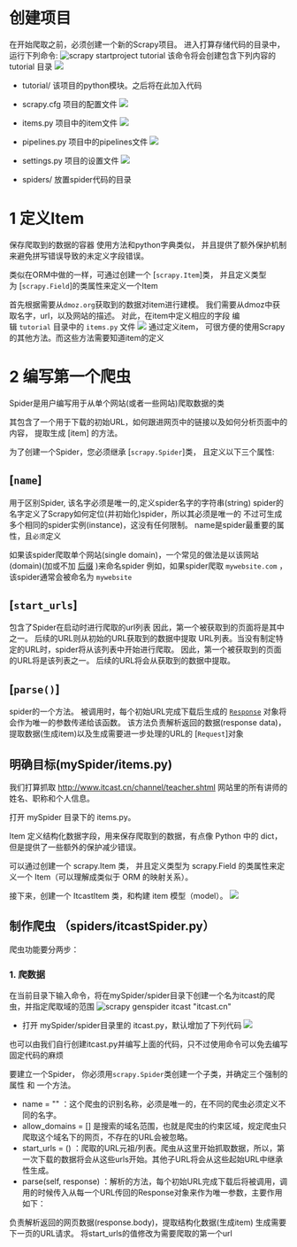 # 创建项目
在开始爬取之前，必须创建一个新的Scrapy项目。 进入打算存储代码的目录中，运行下列命令:
![scrapy startproject tutorial](https://upload-images.jianshu.io/upload_images/4685968-dd19b6402d59a948.png?imageMogr2/auto-orient/strip%7CimageView2/2/w/1240)
该命令将会创建包含下列内容的 tutorial 目录
![](https://upload-images.jianshu.io/upload_images/4685968-1bd18954ebd5a48e.png?imageMogr2/auto-orient/strip%7CimageView2/2/w/1240)

- tutorial/
该项目的python模块。之后将在此加入代码
- scrapy.cfg
项目的配置文件
![](https://upload-images.jianshu.io/upload_images/4685968-953fefa79cee7379.png?imageMogr2/auto-orient/strip%7CimageView2/2/w/1240)
- items.py
项目中的item文件
![](https://upload-images.jianshu.io/upload_images/4685968-fa172e84e7984fa1.png?imageMogr2/auto-orient/strip%7CimageView2/2/w/1240)

- pipelines.py
项目中的pipelines文件
![](https://upload-images.jianshu.io/upload_images/4685968-98843df3ed7aafff.png?imageMogr2/auto-orient/strip%7CimageView2/2/w/1240)

- settings.py
项目的设置文件
![](https://upload-images.jianshu.io/upload_images/4685968-553e93709e222110.png?imageMogr2/auto-orient/strip%7CimageView2/2/w/1240)

- spiders/
放置spider代码的目录
# 1 定义Item
保存爬取到的数据的容器
使用方法和python字典类似， 并且提供了额外保护机制来避免拼写错误导致的未定义字段错误。

类似在ORM中做的一样，可通过创建一个 [`scrapy.Item`]类， 并且定义类型为 [`scrapy.Field`]的类属性来定义一个Item

首先根据需要从`dmoz.org`获取到的数据对item进行建模。
我们需要从dmoz中获取名字，url，以及网站的描述。
对此，在item中定义相应的字段
编辑 `tutorial` 目录中的 `items.py` 文件
![](https://upload-images.jianshu.io/upload_images/4685968-7fab5c8a39245614.png?imageMogr2/auto-orient/strip%7CimageView2/2/w/1240)
通过定义item， 可很方便的使用Scrapy的其他方法。而这些方法需要知道item的定义

# 2 编写第一个爬虫
Spider是用户编写用于从单个网站(或者一些网站)爬取数据的类

其包含了一个用于下载的初始URL，如何跟进网页中的链接以及如何分析页面中的内容， 提取生成 [item] 的方法。

为了创建一个Spider，您必须继承 [`scrapy.Spider`]类， 且定义以下三个属性:

## [`name`]
用于区别Spider, 该名字必须是唯一的,定义spider名字的字符串(string)
spider的名字定义了Scrapy如何定位(并初始化)spider，所以其必须是唯一的
不过可生成多个相同的spider实例(instance)，这没有任何限制。
name是spider最重要的属性，且`必须`定义

如果该spider爬取单个网站(single domain)，一个常见的做法是以该网站(domain)(加或不加 [后缀](http://en.wikipedia.org/wiki/Top-level_domain) )来命名spider
 例如，如果spider爬取 `mywebsite.com` ，该spider通常会被命名为 `mywebsite` 

##  [`start_urls`]
包含了Spider在启动时进行爬取的url列表
因此，第一个被获取到的页面将是其中之一。
后续的URL则从初始的URL获取到的数据中提取
URL列表。当没有制定特定的URL时，spider将从该列表中开始进行爬取。 因此，第一个被获取到的页面的URL将是该列表之一。 后续的URL将会从获取到的数据中提取。
## [`parse()`]
spider的一个方法。 被调用时，每个初始URL完成下载后生成的 [`Response`](https://scrapy-chs.readthedocs.io/zh_CN/0.24/topics/request-response.html#scrapy.http.Response "scrapy.http.Response") 对象将会作为唯一的参数传递给该函数。 该方法负责解析返回的数据(response data)，提取数据(生成item)以及生成需要进一步处理的URL的 [`Request`]对象

## 明确目标(mySpider/items.py)
我们打算抓取 http://www.itcast.cn/channel/teacher.shtml 网站里的所有讲师的姓名、职称和个人信息。

打开 mySpider 目录下的 items.py。

Item 定义结构化数据字段，用来保存爬取到的数据，有点像 Python 中的 dict，但是提供了一些额外的保护减少错误。

可以通过创建一个 scrapy.Item 类， 并且定义类型为 scrapy.Field 的类属性来定义一个 Item（可以理解成类似于 ORM 的映射关系）。

接下来，创建一个 ItcastItem 类，和构建 item 模型（model）。
![](https://upload-images.jianshu.io/upload_images/4685968-a62e7966d9dd7b1d.png?imageMogr2/auto-orient/strip%7CimageView2/2/w/1240)
## 制作爬虫 （spiders/itcastSpider.py）
爬虫功能要分两步：
### 1. 爬数据

在当前目录下输入命令，将在mySpider/spider目录下创建一个名为itcast的爬虫，并指定爬取域的范围
![scrapy genspider itcast "itcast.cn"](https://upload-images.jianshu.io/upload_images/4685968-1802e101764d0b33.png?imageMogr2/auto-orient/strip%7CimageView2/2/w/1240)
- 打开 mySpider/spider目录里的 itcast.py，默认增加了下列代码
![](https://upload-images.jianshu.io/upload_images/4685968-67f1f02b2d9cfcc1.png?imageMogr2/auto-orient/strip%7CimageView2/2/w/1240)

也可以由我们自行创建itcast.py并编写上面的代码，只不过使用命令可以免去编写固定代码的麻烦

要建立一个Spider， 你必须用`scrapy.Spider`类创建一个子类，并确定三个强制的属性 和 一个方法。
- name = "" ：这个爬虫的识别名称，必须是唯一的，在不同的爬虫必须定义不同的名字。
- allow_domains = [] 是搜索的域名范围，也就是爬虫的约束区域，规定爬虫只爬取这个域名下的网页，不存在的URL会被忽略。
- start_urls = () ：爬取的URL元祖/列表。爬虫从这里开始抓取数据，所以，第一次下载的数据将会从这些urls开始。其他子URL将会从这些起始URL中继承性生成。
- parse(self, response) ：解析的方法，每个初始URL完成下载后将被调用，调用的时候传入从每一个URL传回的Response对象来作为唯一参数，主要作用如下：

负责解析返回的网页数据(response.body)，提取结构化数据(生成item)
生成需要下一页的URL请求。
将start_urls的值修改为需要爬取的第一个url
